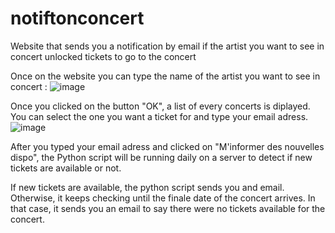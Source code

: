 # notiftonconcert
Website that sends you a notification by email if the artist you want to see in concert unlocked tickets to go to the concert

Once on the website you can type the name of the artist you want to see in concert :
![image](https://github.com/leojellimann/notiftonconcert/assets/93252510/e00365b4-7b00-4310-bbc6-1f4f5d36049e)

Once you clicked on the button "OK", a list of every concerts is diplayed.
You can select the one you want a ticket for and type your email adress.
![image](https://github.com/leojellimann/notiftonconcert/assets/93252510/0490c06c-5335-4120-8c1a-f4c46cbed7a8)

After you typed your email adress and clicked on "M'informer des nouvelles dispo", the Python script will be running daily on a server to detect if new tickets are available or not.

If new tickets are available, the python script sends you and email.
Otherwise, it keeps checking until the finale date of the concert arrives. 
In that case, it sends you an email to say there were no tickets available for the concert.

